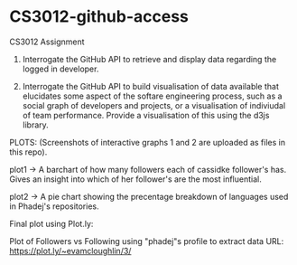 # CS3012-github-access
CS3012 Assignment

1. Interrogate the GitHub API to retrieve and display data regarding the logged in developer.

2. Interrogate the GitHub API to build visualisation of data available that elucidates some aspect of the softare engineering process, such as a social graph of developers and projects, or a visualisation of indiviudal of team performance. Provide a visualisation of this using the d3js library.


PLOTS:
(Screenshots of interactive graphs 1 and 2 are uploaded as files in this repo).

plot1 -> A barchart of how many followers each of cassidke follower's has. Gives an insight into which of her follower's are the most influential.

plot2 -> A pie chart showing the precentage breakdown of languages used in Phadej's repositories.

Final plot using Plot.ly:

Plot of Followers vs Following using "phadej"s profile to extract data
URL: https://plot.ly/~evamcloughlin/3/
